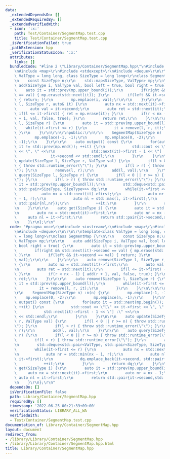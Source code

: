 ```yaml
---
data:
  _extendedDependsOn: []
  _extendedRequiredBy: []
  _extendedVerifiedWith:
  - icon: ':x:'
    path: Test/Container/SegmentMap.test.cpp
    title: Test/Container/SegmentMap.test.cpp
  _isVerificationFailed: true
  _pathExtension: hpp
  _verificationStatusIcon: ':x:'
  attributes:
    links: []
  bundledCode: "#line 2 \"Library/Container/SegmentMap.hpp\"\n#include <iostream>\r\
    \n#include <map>\r\n#include <stdexcept>\r\n#include <deque>\r\n\r\n\r\ntemplate<class\
    \ ValType = long long, class SizeType = long long>\r\nclass SegmentMap {\r\n\r\
    \n    const SizeType n;\r\n    std::map<SizeType, ValType> mp;\r\n\r\n    auto\
    \ add(SizeType i, ValType val, bool left = true, bool right = true) {\r\n    \
    \    auto it = std::prev(mp.upper_bound(i));\r\n        if(right && std::next(it)->second\
    \ == val) { mp.erase(std::next(it)); }\r\n        if(left && it->second == val)\
    \ { return; }\r\n        mp.emplace(i, val);\r\n\r\n    }\r\n\r\n    auto remove(SizeType\
    \ l, SizeType r, auto& it) {\r\n        auto nx = std::next(it)->first;\r\n  \
    \      auto val = it->second;\r\n        auto ret = std::next(it);\r\n       \
    \ if(l <= it->first) { ret = mp.erase(it); }\r\n        if(r < nx - 1) { add(r\
    \ + 1, val, false, true); }\r\n        return ret;\r\n    }\r\n\r\n    auto remove(SizeType\
    \ l, SizeType r) {\r\n        auto it = std::prev(mp.upper_bound(l));\r\n    \
    \    while(it->first <= r) {\r\n            it = remove(l, r, it);\r\n       \
    \ }\r\n    }\r\n\r\n\r\npublic:\r\n\r\n    SegmentMap(SizeType n) :n(n) {\r\n\
    \        mp.emplace(-1, -1);\r\n        mp.emplace(0, -2);\r\n        mp.emplace(n,\
    \ -1);\r\n    }\r\n\r\n    auto output() const {\r\n        for(auto it = std::next(mp.begin());\
    \ it != std::prev(mp.end()); ++it) {\r\n            std::cout << \"[\" << it->first\
    \ << \", \" <<\r\n                std::next(it)->first - 1 << \"] :\" <<\r\n \
    \               it->second << std::endl;\r\n        }\r\n    }\r\n\r\n    auto\
    \ update(SizeType l, SizeType r, ValType val) {\r\n        if(l < 0 || r >= n)\
    \ { throw std::runtime_error(\"\"); }\r\n        if(l > r) { throw std::runtime_error(\"\
    \"); }\r\n        remove(l, r);\r\n        add(l, val);\r\n    }\r\n\r\n    auto\
    \ query(SizeType l, SizeType r) {\r\n        if(l < 0 || r >= n) { throw std::runtime_error(\"\
    \"); }\r\n        if(l > r) { throw std::runtime_error(\"\"); }\r\n        auto\
    \ it = std::prev(mp.upper_bound(l));\r\n        std::deque<std::pair<ValType,\
    \ std::pair<SizeType, SizeType>>> dq;\r\n        while(it->first <= r) {\r\n \
    \           auto nx = std::next(it)->first;\r\n            auto nr = std::min(nx\
    \ - 1, r);\r\n            auto nl = std::max(l, it->first);\r\n            dq.emplace_back(it->second,\
    \ std::pair{nl,nr});\r\n            ++it;\r\n        }\r\n        return dq;\r\
    \n    }\r\n\r\n    auto get(SizeType i) {\r\n        auto it = std::prev(mp.upper_bound(i));\r\
    \n        auto nx = std::next(it)->first;\r\n        auto nr = nx - 1;\r\n   \
    \     auto nl = it->first;\r\n        return std::pair{it->second,std::pair{nl,nr}};\r\
    \n    }\r\n};\r\n"
  code: "#pragma once\r\n#include <iostream>\r\n#include <map>\r\n#include <stdexcept>\r\
    \n#include <deque>\r\n\r\n\r\ntemplate<class ValType = long long, class SizeType\
    \ = long long>\r\nclass SegmentMap {\r\n\r\n    const SizeType n;\r\n    std::map<SizeType,\
    \ ValType> mp;\r\n\r\n    auto add(SizeType i, ValType val, bool left = true,\
    \ bool right = true) {\r\n        auto it = std::prev(mp.upper_bound(i));\r\n\
    \        if(right && std::next(it)->second == val) { mp.erase(std::next(it));\
    \ }\r\n        if(left && it->second == val) { return; }\r\n        mp.emplace(i,\
    \ val);\r\n\r\n    }\r\n\r\n    auto remove(SizeType l, SizeType r, auto& it)\
    \ {\r\n        auto nx = std::next(it)->first;\r\n        auto val = it->second;\r\
    \n        auto ret = std::next(it);\r\n        if(l <= it->first) { ret = mp.erase(it);\
    \ }\r\n        if(r < nx - 1) { add(r + 1, val, false, true); }\r\n        return\
    \ ret;\r\n    }\r\n\r\n    auto remove(SizeType l, SizeType r) {\r\n        auto\
    \ it = std::prev(mp.upper_bound(l));\r\n        while(it->first <= r) {\r\n  \
    \          it = remove(l, r, it);\r\n        }\r\n    }\r\n\r\n\r\npublic:\r\n\
    \r\n    SegmentMap(SizeType n) :n(n) {\r\n        mp.emplace(-1, -1);\r\n    \
    \    mp.emplace(0, -2);\r\n        mp.emplace(n, -1);\r\n    }\r\n\r\n    auto\
    \ output() const {\r\n        for(auto it = std::next(mp.begin()); it != std::prev(mp.end());\
    \ ++it) {\r\n            std::cout << \"[\" << it->first << \", \" <<\r\n    \
    \            std::next(it)->first - 1 << \"] :\" <<\r\n                it->second\
    \ << std::endl;\r\n        }\r\n    }\r\n\r\n    auto update(SizeType l, SizeType\
    \ r, ValType val) {\r\n        if(l < 0 || r >= n) { throw std::runtime_error(\"\
    \"); }\r\n        if(l > r) { throw std::runtime_error(\"\"); }\r\n        remove(l,\
    \ r);\r\n        add(l, val);\r\n    }\r\n\r\n    auto query(SizeType l, SizeType\
    \ r) {\r\n        if(l < 0 || r >= n) { throw std::runtime_error(\"\"); }\r\n\
    \        if(l > r) { throw std::runtime_error(\"\"); }\r\n        auto it = std::prev(mp.upper_bound(l));\r\
    \n        std::deque<std::pair<ValType, std::pair<SizeType, SizeType>>> dq;\r\n\
    \        while(it->first <= r) {\r\n            auto nx = std::next(it)->first;\r\
    \n            auto nr = std::min(nx - 1, r);\r\n            auto nl = std::max(l,\
    \ it->first);\r\n            dq.emplace_back(it->second, std::pair{nl,nr});\r\n\
    \            ++it;\r\n        }\r\n        return dq;\r\n    }\r\n\r\n    auto\
    \ get(SizeType i) {\r\n        auto it = std::prev(mp.upper_bound(i));\r\n   \
    \     auto nx = std::next(it)->first;\r\n        auto nr = nx - 1;\r\n       \
    \ auto nl = it->first;\r\n        return std::pair{it->second,std::pair{nl,nr}};\r\
    \n    }\r\n};\r\n"
  dependsOn: []
  isVerificationFile: false
  path: Library/Container/SegmentMap.hpp
  requiredBy: []
  timestamp: '2022-06-25 00:21:39+09:00'
  verificationStatus: LIBRARY_ALL_WA
  verifiedWith:
  - Test/Container/SegmentMap.test.cpp
documentation_of: Library/Container/SegmentMap.hpp
layout: document
redirect_from:
- /library/Library/Container/SegmentMap.hpp
- /library/Library/Container/SegmentMap.hpp.html
title: Library/Container/SegmentMap.hpp
---
```

